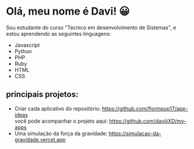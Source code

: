 # Olá, meu nome é Davi! 😀

Sou estudante do curso "Tecnico em desenvolvimento de Sistemas", e estou aprendendo as seguintes linguagens:
<ul>
  <li>Javascript</li>
  <li>Python</li>
  <li>PHP</li>
  <li>Ruby</li>
  <li>HTML</li>
  <li>CSS</li>
</ul>

## principais projetos:
- Criar cada aplicativo do repositório: https://github.com/florinpop17/app-ideas
  <br>
você pode acompanhar o projeto aqui: https://github.com/daviiiXD/my-apps
  <br>
- Uma simulação da força da gravidade: https://simulacao-da-gravidade.vercel.app
<!---
daviiiXD/daviiiXD is a ✨ special ✨ repository because its `README.md` (this file) appears on your GitHub profile.
You can click the Preview link to take a look at your changes.
--->
